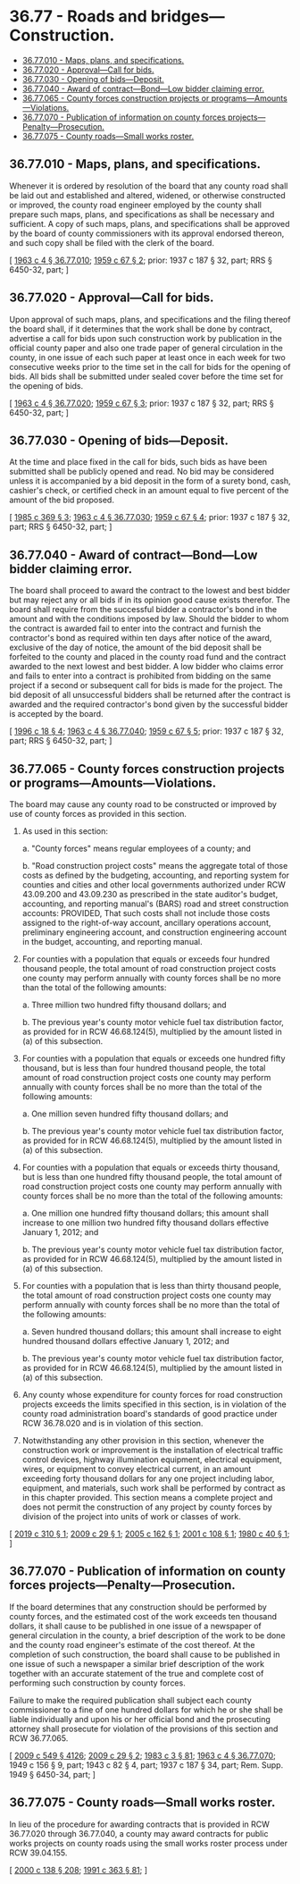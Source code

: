 # 36.77 - Roads and bridges—Construction.
* [36.77.010 - Maps, plans, and specifications.](#3677010---maps-plans-and-specifications)
* [36.77.020 - Approval—Call for bids.](#3677020---approvalcall-for-bids)
* [36.77.030 - Opening of bids—Deposit.](#3677030---opening-of-bidsdeposit)
* [36.77.040 - Award of contract—Bond—Low bidder claiming error.](#3677040---award-of-contractbondlow-bidder-claiming-error)
* [36.77.065 - County forces construction projects or programs—Amounts—Violations.](#3677065---county-forces-construction-projects-or-programsamountsviolations)
* [36.77.070 - Publication of information on county forces projects—Penalty—Prosecution.](#3677070---publication-of-information-on-county-forces-projectspenaltyprosecution)
* [36.77.075 - County roads—Small works roster.](#3677075---county-roadssmall-works-roster)
## 36.77.010 - Maps, plans, and specifications.
Whenever it is ordered by resolution of the board that any county road shall be laid out and established and altered, widened, or otherwise constructed or improved, the county road engineer employed by the county shall prepare such maps, plans, and specifications as shall be necessary and sufficient. A copy of such maps, plans, and specifications shall be approved by the board of county commissioners with its approval endorsed thereon, and such copy shall be filed with the clerk of the board.

\[ [1963 c 4 § 36.77.010](https://leg.wa.gov/CodeReviser/documents/sessionlaw/1963c4.pdf?cite=1963%20c%204%20§%2036.77.010); [1959 c 67 § 2](https://leg.wa.gov/CodeReviser/documents/sessionlaw/1959c67.pdf?cite=1959%20c%2067%20§%202); prior: 1937 c 187 § 32, part; RRS § 6450-32, part; \]

## 36.77.020 - Approval—Call for bids.
Upon approval of such maps, plans, and specifications and the filing thereof the board shall, if it determines that the work shall be done by contract, advertise a call for bids upon such construction work by publication in the official county paper and also one trade paper of general circulation in the county, in one issue of each such paper at least once in each week for two consecutive weeks prior to the time set in the call for bids for the opening of bids. All bids shall be submitted under sealed cover before the time set for the opening of bids.

\[ [1963 c 4 § 36.77.020](https://leg.wa.gov/CodeReviser/documents/sessionlaw/1963c4.pdf?cite=1963%20c%204%20§%2036.77.020); [1959 c 67 § 3](https://leg.wa.gov/CodeReviser/documents/sessionlaw/1959c67.pdf?cite=1959%20c%2067%20§%203); prior: 1937 c 187 § 32, part; RRS § 6450-32, part; \]

## 36.77.030 - Opening of bids—Deposit.
At the time and place fixed in the call for bids, such bids as have been submitted shall be publicly opened and read. No bid may be considered unless it is accompanied by a bid deposit in the form of a surety bond, cash, cashier's check, or certified check in an amount equal to five percent of the amount of the bid proposed.

\[ [1985 c 369 § 3](https://leg.wa.gov/CodeReviser/documents/sessionlaw/1985c369.pdf?cite=1985%20c%20369%20§%203); [1963 c 4 § 36.77.030](https://leg.wa.gov/CodeReviser/documents/sessionlaw/1963c4.pdf?cite=1963%20c%204%20§%2036.77.030); [1959 c 67 § 4](https://leg.wa.gov/CodeReviser/documents/sessionlaw/1959c67.pdf?cite=1959%20c%2067%20§%204); prior: 1937 c 187 § 32, part; RRS § 6450-32, part; \]

## 36.77.040 - Award of contract—Bond—Low bidder claiming error.
The board shall proceed to award the contract to the lowest and best bidder but may reject any or all bids if in its opinion good cause exists therefor. The board shall require from the successful bidder a contractor's bond in the amount and with the conditions imposed by law. Should the bidder to whom the contract is awarded fail to enter into the contract and furnish the contractor's bond as required within ten days after notice of the award, exclusive of the day of notice, the amount of the bid deposit shall be forfeited to the county and placed in the county road fund and the contract awarded to the next lowest and best bidder. A low bidder who claims error and fails to enter into a contract is prohibited from bidding on the same project if a second or subsequent call for bids is made for the project. The bid deposit of all unsuccessful bidders shall be returned after the contract is awarded and the required contractor's bond given by the successful bidder is accepted by the board.

\[ [1996 c 18 § 4](https://lawfilesext.leg.wa.gov/biennium/1995-96/Pdf/Bills/Session%20Laws/Senate/5757-S2.SL.pdf?cite=1996%20c%2018%20§%204); [1963 c 4 § 36.77.040](https://leg.wa.gov/CodeReviser/documents/sessionlaw/1963c4.pdf?cite=1963%20c%204%20§%2036.77.040); [1959 c 67 § 5](https://leg.wa.gov/CodeReviser/documents/sessionlaw/1959c67.pdf?cite=1959%20c%2067%20§%205); prior: 1937 c 187 § 32, part; RRS § 6450-32, part; \]

## 36.77.065 - County forces construction projects or programs—Amounts—Violations.
The board may cause any county road to be constructed or improved by use of county forces as provided in this section.

1. As used in this section:

   a. "County forces" means regular employees of a county; and

   b. "Road construction project costs" means the aggregate total of those costs as defined by the budgeting, accounting, and reporting system for counties and cities and other local governments authorized under RCW 43.09.200 and 43.09.230 as prescribed in the state auditor's budget, accounting, and reporting manual's (BARS) road and street construction accounts: PROVIDED, That such costs shall not include those costs assigned to the right-of-way account, ancillary operations account, preliminary engineering account, and construction engineering account in the budget, accounting, and reporting manual.

2. For counties with a population that equals or exceeds four hundred thousand people, the total amount of road construction project costs one county may perform annually with county forces shall be no more than the total of the following amounts:

   a. Three million two hundred fifty thousand dollars; and

   b. The previous year's county motor vehicle fuel tax distribution factor, as provided for in RCW 46.68.124(5), multiplied by the amount listed in (a) of this subsection.

3. For counties with a population that equals or exceeds one hundred fifty thousand, but is less than four hundred thousand people, the total amount of road construction project costs one county may perform annually with county forces shall be no more than the total of the following amounts:

   a. One million seven hundred fifty thousand dollars; and

   b. The previous year's county motor vehicle fuel tax distribution factor, as provided for in RCW 46.68.124(5), multiplied by the amount listed in (a) of this subsection.

4. For counties with a population that equals or exceeds thirty thousand, but is less than one hundred fifty thousand people, the total amount of road construction project costs one county may perform annually with county forces shall be no more than the total of the following amounts:

   a. One million one hundred fifty thousand dollars; this amount shall increase to one million two hundred fifty thousand dollars effective January 1, 2012; and

   b. The previous year's county motor vehicle fuel tax distribution factor, as provided for in RCW 46.68.124(5), multiplied by the amount listed in (a) of this subsection.

5. For counties with a population that is less than thirty thousand people, the total amount of road construction project costs one county may perform annually with county forces shall be no more than the total of the following amounts:

   a. Seven hundred thousand dollars; this amount shall increase to eight hundred thousand dollars effective January 1, 2012; and

   b. The previous year's county motor vehicle fuel tax distribution factor, as provided for in RCW 46.68.124(5), multiplied by the amount listed in (a) of this subsection.

6. Any county whose expenditure for county forces for road construction projects exceeds the limits specified in this section, is in violation of the county road administration board's standards of good practice under RCW 36.78.020 and is in violation of this section.

7. Notwithstanding any other provision in this section, whenever the construction work or improvement is the installation of electrical traffic control devices, highway illumination equipment, electrical equipment, wires, or equipment to convey electrical current, in an amount exceeding forty thousand dollars for any one project including labor, equipment, and materials, such work shall be performed by contract as in this chapter provided. This section means a complete project and does not permit the construction of any project by county forces by division of the project into units of work or classes of work.

\[ [2019 c 310 § 1](https://lawfilesext.leg.wa.gov/biennium/2019-20/Pdf/Bills/Session%20Laws/Senate/5179.SL.pdf?cite=2019%20c%20310%20§%201); [2009 c 29 § 1](https://lawfilesext.leg.wa.gov/biennium/2009-10/Pdf/Bills/Session%20Laws/Senate/5228-S.SL.pdf?cite=2009%20c%2029%20§%201); [2005 c 162 § 1](https://lawfilesext.leg.wa.gov/biennium/2005-06/Pdf/Bills/Session%20Laws/House/1600.SL.pdf?cite=2005%20c%20162%20§%201); [2001 c 108 § 1](https://lawfilesext.leg.wa.gov/biennium/2001-02/Pdf/Bills/Session%20Laws/Senate/5733-S.SL.pdf?cite=2001%20c%20108%20§%201); [1980 c 40 § 1](https://leg.wa.gov/CodeReviser/documents/sessionlaw/1980c40.pdf?cite=1980%20c%2040%20§%201); \]

## 36.77.070 - Publication of information on county forces projects—Penalty—Prosecution.
If the board determines that any construction should be performed by county forces, and the estimated cost of the work exceeds ten thousand dollars, it shall cause to be published in one issue of a newspaper of general circulation in the county, a brief description of the work to be done and the county road engineer's estimate of the cost thereof. At the completion of such construction, the board shall cause to be published in one issue of such a newspaper a similar brief description of the work together with an accurate statement of the true and complete cost of performing such construction by county forces.

Failure to make the required publication shall subject each county commissioner to a fine of one hundred dollars for which he or she shall be liable individually and upon his or her official bond and the prosecuting attorney shall prosecute for violation of the provisions of this section and RCW 36.77.065.

\[ [2009 c 549 § 4126](https://lawfilesext.leg.wa.gov/biennium/2009-10/Pdf/Bills/Session%20Laws/Senate/5038.SL.pdf?cite=2009%20c%20549%20§%204126); [2009 c 29 § 2](https://lawfilesext.leg.wa.gov/biennium/2009-10/Pdf/Bills/Session%20Laws/Senate/5228-S.SL.pdf?cite=2009%20c%2029%20§%202); [1983 c 3 § 81](https://leg.wa.gov/CodeReviser/documents/sessionlaw/1983c3.pdf?cite=1983%20c%203%20§%2081); [1963 c 4 § 36.77.070](https://leg.wa.gov/CodeReviser/documents/sessionlaw/1963c4.pdf?cite=1963%20c%204%20§%2036.77.070); 1949 c 156 § 9, part; 1943 c 82 § 4, part; 1937 c 187 § 34, part; Rem. Supp. 1949 § 6450-34, part; \]

## 36.77.075 - County roads—Small works roster.
In lieu of the procedure for awarding contracts that is provided in RCW 36.77.020 through 36.77.040, a county may award contracts for public works projects on county roads using the small works roster process under RCW 39.04.155.

\[ [2000 c 138 § 208](https://lawfilesext.leg.wa.gov/biennium/1999-00/Pdf/Bills/Session%20Laws/Senate/6347-S.SL.pdf?cite=2000%20c%20138%20§%20208); [1991 c 363 § 81](https://lawfilesext.leg.wa.gov/biennium/1991-92/Pdf/Bills/Session%20Laws/House/1201-S.SL.pdf?cite=1991%20c%20363%20§%2081); \]

